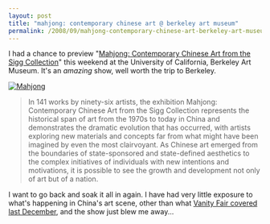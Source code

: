 ```yaml
---
layout: post
title: "mahjong: contemporary chinese art @ berkeley art museum"
permalink: /2008/09/mahjong-contemporary-chinese-art-berkeley-art-museum.html
---
```


<p>I had a chance to preview "<a href="http://www.bampfa.berkeley.edu/exhibition/mahjong">Mahjong: Contemporary Chinese Art from the Sigg Collection</a>" this weekend at the University of California, Berkeley Art Museum.  It's an <em>amazing</em> show, well worth the trip to Berkeley.</p>

<p><a style="display: inline;" href="http://www.bampfa.berkeley.edu/exhibition/mahjong"><img class="at-xid-6a00d8341c4f5f53ef00e554ee86ac8833" alt="Mahjong" src="https://sippey.typepad.com/.a/6a00d8341c4f5f53ef00e554ee86ac8833-500wi"  /></a></p>

<blockquote>
  <p>In 141 works by ninety-six artists, the exhibition Mahjong: Contemporary Chinese Art from the Sigg Collection represents the historical span of art from the 1970s to today in China and demonstrates the dramatic evolution that has occurred, with artists exploring new materials and concepts far from what might have been imagined by even the most clairvoyant. As Chinese art emerged from the boundaries of state-sponsored and state-defined aesthetics to the complex initiatives of individuals with new intentions and motivations, it is possible to see the growth and development not only of art but of a nation.</p>
</blockquote>

<p>I want to go back and soak it all in again.  I have had very little exposure to what's happening in China's art scene, other than what <a href="http://www.vanityfair.com/culture/features/2007/12/chineseart200712">Vanity Fair covered last December</a>, and the show just blew me away...</p>



